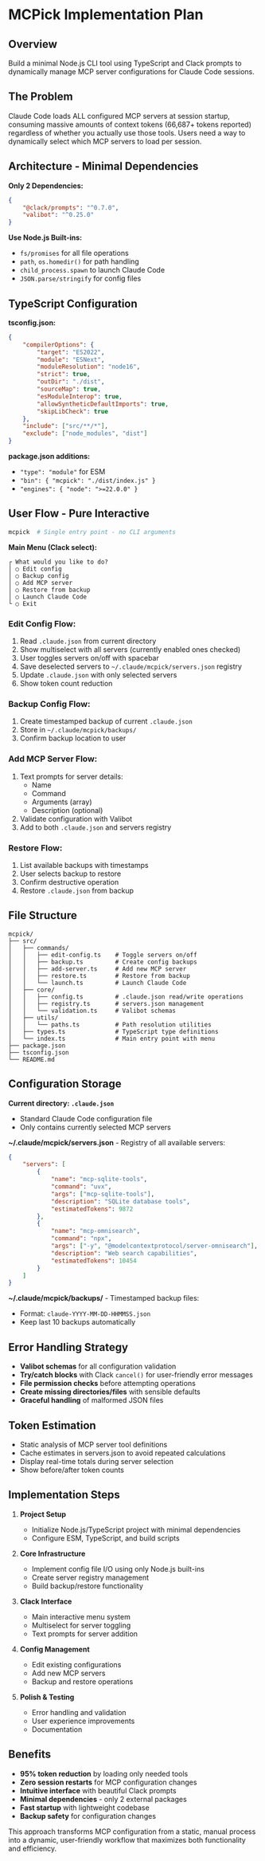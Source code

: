 # MCPick Implementation Plan

## Overview

Build a minimal Node.js CLI tool using TypeScript and Clack prompts to
dynamically manage MCP server configurations for Claude Code sessions.

## The Problem

Claude Code loads ALL configured MCP servers at session startup,
consuming massive amounts of context tokens (66,687+ tokens reported)
regardless of whether you actually use those tools. Users need a way
to dynamically select which MCP servers to load per session.

## Architecture - Minimal Dependencies

**Only 2 Dependencies:**

```json
{
	"@clack/prompts": "^0.7.0",
	"valibot": "^0.25.0"
}
```

**Use Node.js Built-ins:**

- `fs/promises` for all file operations
- `path`, `os.homedir()` for path handling
- `child_process.spawn` to launch Claude Code
- `JSON.parse/stringify` for config files

## TypeScript Configuration

**tsconfig.json:**

```json
{
	"compilerOptions": {
		"target": "ES2022",
		"module": "ESNext",
		"moduleResolution": "node16",
		"strict": true,
		"outDir": "./dist",
		"sourceMap": true,
		"esModuleInterop": true,
		"allowSyntheticDefaultImports": true,
		"skipLibCheck": true
	},
	"include": ["src/**/*"],
	"exclude": ["node_modules", "dist"]
}
```

**package.json additions:**

- `"type": "module"` for ESM
- `"bin": { "mcpick": "./dist/index.js" }`
- `"engines": { "node": ">=22.0.0" }`

## User Flow - Pure Interactive

```bash
mcpick  # Single entry point - no CLI arguments
```

**Main Menu (Clack select):**

```
┌ What would you like to do?
│ ○ Edit config
│ ○ Backup config
│ ○ Add MCP server
│ ○ Restore from backup
│ ○ Launch Claude Code
└ ○ Exit
```

### Edit Config Flow:

1. Read `.claude.json` from current directory
2. Show multiselect with all servers (currently enabled ones checked)
3. User toggles servers on/off with spacebar
4. Save deselected servers to `~/.claude/mcpick/servers.json` registry
5. Update `.claude.json` with only selected servers
6. Show token count reduction

### Backup Config Flow:

1. Create timestamped backup of current `.claude.json`
2. Store in `~/.claude/mcpick/backups/`
3. Confirm backup location to user

### Add MCP Server Flow:

1. Text prompts for server details:
   - Name
   - Command
   - Arguments (array)
   - Description (optional)
2. Validate configuration with Valibot
3. Add to both `.claude.json` and servers registry

### Restore Flow:

1. List available backups with timestamps
2. User selects backup to restore
3. Confirm destructive operation
4. Restore `.claude.json` from backup

## File Structure

```
mcpick/
├── src/
│   ├── commands/
│   │   ├── edit-config.ts    # Toggle servers on/off
│   │   ├── backup.ts         # Create config backups
│   │   ├── add-server.ts     # Add new MCP server
│   │   ├── restore.ts        # Restore from backup
│   │   └── launch.ts         # Launch Claude Code
│   ├── core/
│   │   ├── config.ts         # .claude.json read/write operations
│   │   ├── registry.ts       # servers.json management
│   │   └── validation.ts     # Valibot schemas
│   ├── utils/
│   │   └── paths.ts          # Path resolution utilities
│   ├── types.ts              # TypeScript type definitions
│   └── index.ts              # Main entry point with menu
├── package.json
├── tsconfig.json
└── README.md
```

## Configuration Storage

**Current directory: `.claude.json`**

- Standard Claude Code configuration file
- Only contains currently selected MCP servers

**~/.claude/mcpick/servers.json** - Registry of all available servers:

```json
{
	"servers": [
		{
			"name": "mcp-sqlite-tools",
			"command": "uvx",
			"args": ["mcp-sqlite-tools"],
			"description": "SQLite database tools",
			"estimatedTokens": 9872
		},
		{
			"name": "mcp-omnisearch",
			"command": "npx",
			"args": ["-y", "@modelcontextprotocol/server-omnisearch"],
			"description": "Web search capabilities",
			"estimatedTokens": 10454
		}
	]
}
```

**~/.claude/mcpick/backups/** - Timestamped backup files:

- Format: `claude-YYYY-MM-DD-HHMMSS.json`
- Keep last 10 backups automatically

## Error Handling Strategy

- **Valibot schemas** for all configuration validation
- **Try/catch blocks** with Clack `cancel()` for user-friendly error
  messages
- **File permission checks** before attempting operations
- **Create missing directories/files** with sensible defaults
- **Graceful handling** of malformed JSON files

## Token Estimation

- Static analysis of MCP server tool definitions
- Cache estimates in servers.json to avoid repeated calculations
- Display real-time totals during server selection
- Show before/after token counts

## Implementation Steps

1. **Project Setup**
   - Initialize Node.js/TypeScript project with minimal dependencies
   - Configure ESM, TypeScript, and build scripts

2. **Core Infrastructure**
   - Implement config file I/O using only Node.js built-ins
   - Create server registry management
   - Build backup/restore functionality

3. **Clack Interface**
   - Main interactive menu system
   - Multiselect for server toggling
   - Text prompts for server addition

4. **Config Management**
   - Edit existing configurations
   - Add new MCP servers
   - Backup and restore operations

5. **Polish & Testing**
   - Error handling and validation
   - User experience improvements
   - Documentation

## Benefits

- **95% token reduction** by loading only needed tools
- **Zero session restarts** for MCP configuration changes
- **Intuitive interface** with beautiful Clack prompts
- **Minimal dependencies** - only 2 external packages
- **Fast startup** with lightweight codebase
- **Backup safety** for configuration changes

This approach transforms MCP configuration from a static, manual
process into a dynamic, user-friendly workflow that maximizes both
functionality and efficiency.
